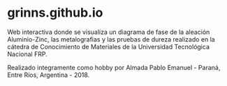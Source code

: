 # grinns.github.io

Web interactiva donde se visualiza un diagrama de fase de la aleación Aluminio-Zinc, las metalografias y las pruebas de dureza realizado
en la cátedra de Conocimiento de Materiales de la Universidad Tecnológica Nacional FRP.

Realizado integramente como hobby por Almada Pablo Emanuel - Paraná, Entre Ríos, Argentina - 2018.
